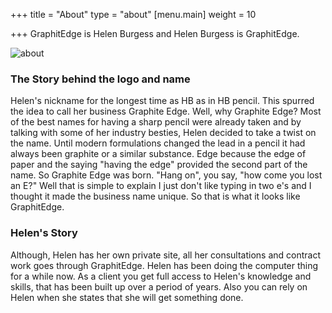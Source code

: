 +++
title = "About"
type = "about"
[menu.main]
weight = 10

+++
GraphitEdge is Helen Burgess and Helen Burgess is GraphitEdge. 

![about](../images/mac.jpg)

### The Story behind the logo and name

Helen's nickname for the longest time as HB as in HB pencil. This spurred the idea to call her business Graphite Edge. Well, why Graphite Edge? Most of the best names for having a sharp pencil were already taken and by talking with some of her industry besties, Helen decided to take a twist on the name. Until modern formulations changed the lead in a pencil it had always been graphite or a similar substance. Edge because the edge of paper and the saying "having the edge" provided the second part of the name. 
So Graphite Edge was born. "Hang on", you say, "how come you lost an E?" Well that is simple to explain I just don't like typing in two e's and I thought it made the business name unique. So that is what it looks like GraphitEdge. 

### Helen's Story

Although, Helen has her own private site, all her consultations and contract work goes through GraphitEdge. Helen has been doing the computer thing for a while now. 
As a client you get full access to Helen's knowledge and skills, that has been built up over a period of years. Also you can rely on Helen when she states that she will get something done. 
